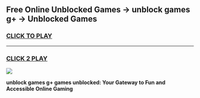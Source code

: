 
## Free Online Unblocked Games → unblock games g+ → Unblocked Games
<h3>
<a href="https://premium.freeplayer.one?title=unblock_games_g+&ref=21F">CLICK TO PLAY</a></h3>
<hr>

<h3>
<a href="https://premium.freeplayer.one?title=unblock_games_g+&ref=21F">CLICK 2 PLAY</a>
  
</h3>

<a href="https://premium.freeplayer.one?title=unblock_games_g+&ref=21F/"><img src="https://clearcache.store/games.png"></a>


**unblock games g+ games unblocked: Your Gateway to Fun and Accessible Online Gaming**
